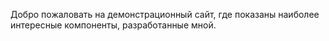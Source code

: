 Добро пожаловать на демонстрационный сайт, где показаны наиболее интересные компоненты, разработанные мной.